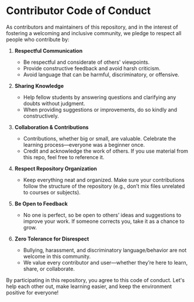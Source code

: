 # Contributor Code of Conduct

As contributors and maintainers of this repository, and in the interest of fostering a welcoming and inclusive community, we pledge to respect all people who contribute by:

1. **Respectful Communication**  
   - Be respectful and considerate of others' viewpoints.  
   - Provide constructive feedback and avoid harsh criticism.  
   - Avoid language that can be harmful, discriminatory, or offensive.

2. **Sharing Knowledge**  
   - Help fellow students by answering questions and clarifying any doubts without judgment.  
   - When providing suggestions or improvements, do so kindly and constructively.

3. **Collaboration & Contributions**  
   - Contributions, whether big or small, are valuable. Celebrate the learning process—everyone was a beginner once.  
   - Credit and acknowledge the work of others. If you use material from this repo, feel free to reference it.

4. **Respect Repository Organization**  
   - Keep everything neat and organized. Make sure your contributions follow the structure of the repository (e.g., don’t mix files unrelated to courses or subjects).

5. **Be Open to Feedback**  
   - No one is perfect, so be open to others’ ideas and suggestions to improve your work. If someone corrects you, take it as a chance to grow.

6. **Zero Tolerance for Disrespect**  
   - Bullying, harassment, and discriminatory language/behavior are not welcome in this community.  
   - We value every contributor and user—whether they’re here to learn, share, or collaborate.

By participating in this repository, you agree to this code of conduct. Let's help each other out, make learning easier, and keep the environment positive for everyone!
